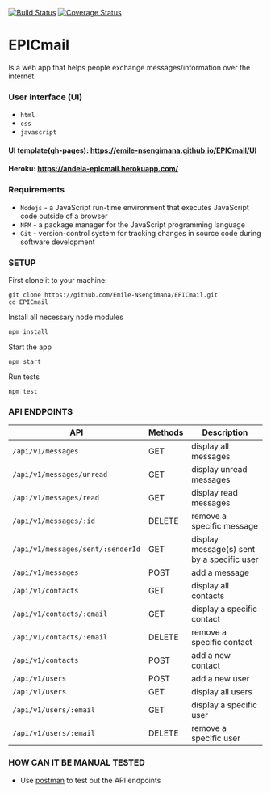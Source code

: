 [![Build Status](https://travis-ci.com/Emile-Nsengimana/EPICmail.svg?branch=develop)](https://travis-ci.com/Emile-Nsengimana/EPICmail) [![Coverage Status](https://coveralls.io/repos/github/Emile-Nsengimana/EPICmail/badge.svg?branch=challenge-ii)](https://coveralls.io/github/Emile-Nsengimana/EPICmail?branch=challenge-ii)
# EPICmail
Is a web app that helps people exchange messages/information over the internet.
### User interface (UI)
* `html`
* `css`
* `javascript`
#### UI template(gh-pages): https://emile-nsengimana.github.io/EPICmail/UI
#### Heroku: https://andela-epicmail.herokuapp.com/
### Requirements

- `Nodejs` - a JavaScript run-time environment that executes JavaScript code outside of a browser
- `NPM` - a package manager for the JavaScript programming language
- `Git` - version-control system for tracking changes in source code during software development
### SETUP
First clone it to your machine:
```
git clone https://github.com/Emile-Nsengimana/EPICmail.git
cd EPICmail
```
Install all necessary node modules
```
npm install
```
Start the app
```
npm start
```
Run tests
```
npm test
```

### API ENDPOINTS
| API | Methods  | Description  |
| ------- | --- | --- |
| `/api/v1/messages` | GET | display all messages |
| `/api/v1/messages/unread` | GET | display unread messages |
| `/api/v1/messages/read` | GET | display read messages |
| `/api/v1/messages/:id` | DELETE | remove a specific message |
| `/api/v1/messages/sent/:senderId` | GET | display message(s) sent by a specific user |
| `/api/v1/messages` | POST | add a message |
| `/api/v1/contacts` | GET | display all contacts |
| `/api/v1/contacts/:email` | GET | display a specific contact |
| `/api/v1/contacts/:email` | DELETE | remove a specific contact |
| `/api/v1/contacts` | POST | add a new contact |
| `/api/v1/users` | POST | add a new user |
| `/api/v1/users` | GET | display all users |
| `/api/v1/users/:email` | GET | display a specific user |
| `/api/v1/users/:email` | DELETE | remove a specific user |

### HOW CAN IT BE MANUAL TESTED
- Use [postman](https://www.getpostman.com/downloads/) to test out the API endpoints

